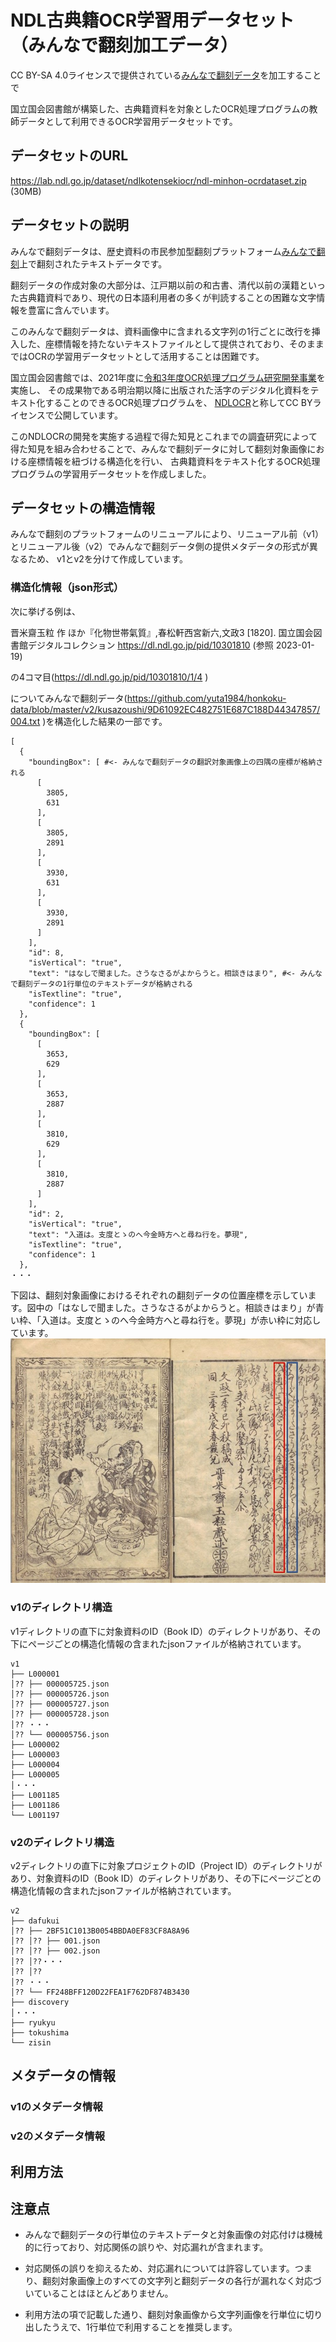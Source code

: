 # NDL古典籍OCR学習用データセット（みんなで翻刻加工データ）

CC BY-SA 4.0ライセンスで提供されている[みんなで翻刻データ](https://github.com/yuta1984/honkoku-data)を加工することで

国立国会図書館が構築した、古典籍資料を対象としたOCR処理プログラムの教師データとして利用できるOCR学習用データセットです。

## データセットのURL

https://lab.ndl.go.jp/dataset/ndlkotensekiocr/ndl-minhon-ocrdataset.zip (30MB)

## データセットの説明

みんなで翻刻データは、歴史資料の市民参加型翻刻プラットフォーム[みんなで翻刻](https://honkoku.org/)上で翻刻されたテキストデータです。

翻刻データの作成対象の大部分は、江戸期以前の和古書、清代以前の漢籍といった古典籍資料であり、現代の日本語利用者の多くが判読することの困難な文字情報を豊富に含んでいます。

このみんなで翻刻データは、資料画像中に含まれる文字列の1行ごとに改行を挿入した、座標情報を持たないテキストファイルとして提供されており、そのままではOCRの学習用データセットとして活用することは困難です。

国立国会図書館では、2021年度に[令和3年度OCR処理プログラム研究開発事業](https://lab.ndl.go.jp/data_set/ocr/r3_software/)を実施し、
その成果物である明治期以降に出版された活字のデジタル化資料をテキスト化することのできるOCR処理プログラムを、
[NDLOCR](https://github.com/ndl-lab/ndlocr_cli)と称してCC BYライセンスで公開しています。

このNDLOCRの開発を実施する過程で得た知見とこれまでの調査研究によって得た知見を組み合わせることで、みんなで翻刻データに対して翻刻対象画像における座標情報を紐づける構造化を行い、
古典籍資料をテキスト化するOCR処理プログラムの学習用データセットを作成しました。

## データセットの構造情報
みんなで翻刻のプラットフォームのリニューアルにより、リニューアル前（v1）とリニューアル後（v2）でみんなで翻刻データ側の提供メタデータの形式が異なるため、
v1とv2を分けて作成しています。

### 構造化情報（json形式）

次に挙げる例は、

晋米齋玉粒 作 ほか『化物世帯氣質』,春松軒西宮新六,文政3 [1820]. 国立国会図書館デジタルコレクション https://dl.ndl.go.jp/pid/10301810 (参照 2023-01-19)

の4コマ目(https://dl.ndl.go.jp/pid/10301810/1/4
)

についてみんなで翻刻データ(https://github.com/yuta1984/honkoku-data/blob/master/v2/kusazoushi/9D61092EC482751E687C188D44347857/004.txt
)を構造化した結果の一部です。


```
[
  {
    "boundingBox": [ #<- みんなで翻刻データの翻訳対象画像上の四隅の座標が格納される
      [
        3805,
        631
      ],
      [
        3805,
        2891
      ],
      [
        3930,
        631
      ],
      [
        3930,
        2891
      ]
    ],
    "id": 8,
    "isVertical": "true",
    "text": "はなしで聞ました。さうなさるがよからうと。相談きはまり", #<- みんなで翻刻データの1行単位のテキストデータが格納される
    "isTextline": "true",
    "confidence": 1
  },
  {
    "boundingBox": [
      [
        3653,
        629
      ],
      [
        3653,
        2887
      ],
      [
        3810,
        629
      ],
      [
        3810,
        2887
      ]
    ],
    "id": 2,
    "isVertical": "true",
    "text": "入道は。支度とゝのへ今金時方へと尋ね行を。夢現",
    "isTextline": "true",
    "confidence": 1
  },
・・・

```

下図は、翻刻対象画像におけるそれぞれの翻刻データの位置座標を示しています。図中の「はなしで聞ました。さうなさるがよからうと。相談きはまり」が青い枠、「入道は。支度とゝのへ今金時方へと尋ね行を。夢現」が赤い枠に対応しています。
<img src="bakemono_sample.jpg" alt="kotenseki structure sample image" title="screen shot">


### v1のディレクトリ構造

v1ディレクトリの直下に対象資料のID（Book ID）のディレクトリがあり、その下にページごとの構造化情報の含まれたjsonファイルが格納されています。

```
v1
├── L000001
│?? ├── 000005725.json
│?? ├── 000005726.json
│?? ├── 000005727.json
│?? ├── 000005728.json
│?? ・・・
│?? └── 000005756.json
├── L000002
├── L000003
├── L000004
├── L000005
│・・・
├── L001185
├── L001186
└── L001197
```

### v2のディレクトリ構造
v2ディレクトリの直下に対象プロジェクトのID（Project ID）のディレクトリがあり、対象資料のID（Book ID）のディレクトリがあり、その下にページごとの構造化情報の含まれたjsonファイルが格納されています。
```
v2
├── dafukui
│?? ├── 2BF51C1013B0054BBDA0EF83CF8A8A96
│?? │?? ├── 001.json
│?? │?? ├── 002.json
│?? │??・・・
│?? │??
│?? ・・・
│?? └── FF248BFF120D22FEA1F762DF874B3430
├── discovery
│・・・
├── ryukyu
├── tokushima
└── zisin
```

## メタデータの情報

### v1のメタデータ情報

### v2のメタデータ情報

## 利用方法


## 注意点

* みんなで翻刻データの行単位のテキストデータと対象画像の対応付けは機械的に行っており、対応関係の誤りや、対応漏れが含まれます。

* 対応関係の誤りを抑えるため、対応漏れについては許容しています。つまり、翻刻対象画像上のすべての文字列と翻刻データの各行が漏れなく対応づいていることはほとんどありません。

* 利用方法の項で記載した通り、翻刻対象画像から文字列画像を行単位に切り出したうえで、1行単位で利用することを推奨します。






